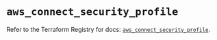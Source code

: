# `aws_connect_security_profile`

Refer to the Terraform Registry for docs: [`aws_connect_security_profile`](https://registry.terraform.io/providers/hashicorp/aws/5.49.0/docs/resources/connect_security_profile).
